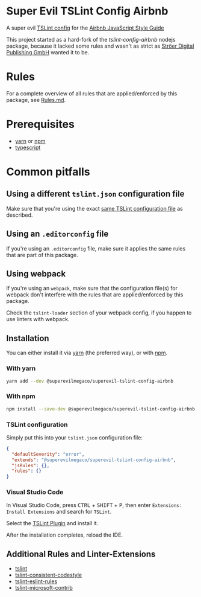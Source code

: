 # Super Evil TSLint Config Airbnb

A super evil [TSLint config][tslint-website]
for the [Airbnb JavaScript Style Guide][airbnb-js-website]

This project started as a hard-fork of the *tslint-config-airbnb* nodejs
package, because it lacked some rules and wasn't as strict as
[Ströer Digital Publishing GmbH][sdp-github] wanted it to be.

# Rules

For a complete overview of all rules that are applied/enforced by this package,
see [Rules.md][rules-doc].

# Prerequisites

* [yarn][yarn-install] or [npm][npm-install]
* [typescript][typescript-npm]

# Common pitfalls

## Using a different `tslint.json` configuration file

Make sure that you're using the exact
[same TSLint configuration file](#tslint-configuration) as described.

## Using an `.editorconfig` file

If you're using an `.editorconfig` file, make sure it applies the same rules
that are part of this package.

## Using webpack

If you're using an `webpack`, make sure that the configuration file(s) for
webpack don't interfere with the rules that are applied/enforced by this
package.

Check the `tslint-loader` section of your webpack config, if you happen to use
linters with webpack.

## Installation

You can either install it via [yarn][yarn] (the preferred way),
or with [npm][npm-install].

### With yarn

```bash
yarn add --dev @superevilmegaco/superevil-tslint-config-airbnb
```

### With npm

```bash
npm install --save-dev @superevilmegaco/superevil-tslint-config-airbnb
```

### TSLint configuration

Simply put this into your `tslint.json` configuration file:

```json
{
  "defaultSeverity": "error",
  "extends": "@superevilmegaco/superevil-tslint-config-airbnb",
  "jsRules": {},
  "rules": {}
}
```

### Visual Studio Code

In Visual Studio Code, press
<kbd>CTRL</kbd> + <kbd>SHIFT</kbd> + <kbd>P</kbd>,
then enter `Extensions: Install Extensions` and search for `TSLint`.

Select the [TSLint Plugin][vscode-tslint-plugin] and install it.

After the installation completes, reload the IDE.

## Additional Rules and Linter-Extensions

* [tslint][tslint]
* [tslint-consistent-codestyle][tslint-consistent-codestyle]
* [tslint-eslint-rules][tslint-eslint-rules]
* [tslint-microsoft-contrib][tslint-microsoft-contrib]



[tslint-website]: https://palantir.github.io/tslint/usage/tslint-json/
[airbnb-js-website]: https://github.com/airbnb/javascript
[tslint]: https://www.npmjs.com/package/tslint
[tslint-consistent-codestyle]: https://www.npmjs.com/package/tslint-consistent-codestyle
[tslint-eslint-rules]: https://www.npmjs.com/package/tslint-eslint-rules
[tslint-microsoft-contrib]: https://www.npmjs.com/package/tslint-microsoft-contrib
[yarn-install]: https://yarnpkg.com/en/docs/install
[yarn]: https://yarnpkg.com/
[npm-install]: https://www.npmjs.com/get-npm
[vscode-tslint-plugin]: https://marketplace.visualstudio.com/items?itemName=eg2.tslint
[typescript-npm]: https://www.npmjs.com/package/typescript
[sdp-github]: https://github.com/stroeerdigitalpublishing
[rules-doc]: Rules.md


